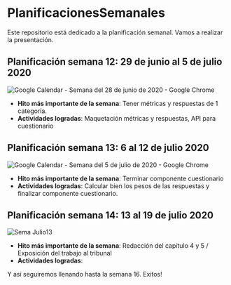 # PlanificacionesSemanales
Este repositorio está dedicado a la planificación semanal. Vamos a realizar la presentación.
## Planificación semana 12: 29 de junio al 5 de julio 2020
![Google Calendar - Semana del 28 de junio de 2020 - Google Chrome](https://user-images.githubusercontent.com/24251638/87319383-2da16080-c4ef-11ea-8036-4cf6b37a2c68.jpg)
* **Hito más importante de la semana**: Tener métricas y respuestas de 1 categoría. 
* **Actividades logradas**: Maquetación métricas y respuestas, API para cuestionario 

## Planificación semana 13: 6 al 12 de julio 2020
![Google Calendar - Semana del 5 de julio de 2020 - Google Chrome](https://user-images.githubusercontent.com/24251638/87318896-93411d00-c4ee-11ea-83d8-f72c2abbf0f0.jpg)
* **Hito más importante de la semana**: Terminar componente cuestionario
* **Actividades logradas**: Calcular bien los pesos de las respuestas y finalizar componente cuestionario.

## Planificación semana 14: 13 al 19 de julio 2020
![Sema Julio13](https://user-images.githubusercontent.com/24251638/87318151-91c32500-c4ed-11ea-952b-bb05840079d0.jpg)
* **Hito más importante de la semana**: Redacción del capítulo 4 y 5 / Exposición del trabajo al tribunal
* **Actividades logradas**: 

Y así seguiremos llenando hasta la semana 16.
Exitos! 
